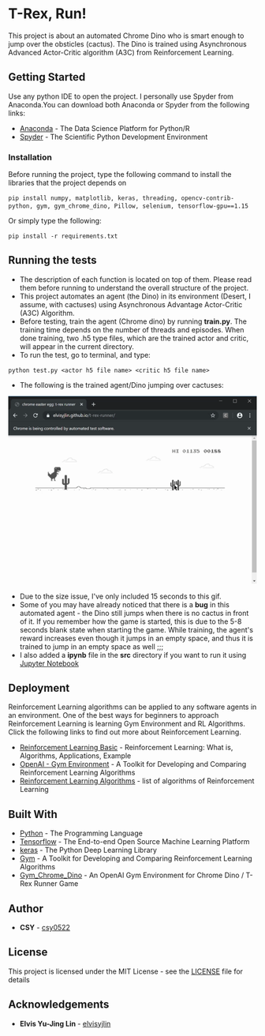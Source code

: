 # T-Rex, Run!

This project is about an automated Chrome Dino who is smart enough to jump over the obsticles (cactus). The Dino is trained using Asynchronous Advanced Actor-Critic algorithm (A3C) from Reinforcement Learning.

## Getting Started

Use any python IDE to open the project. I personally use Spyder from Anaconda.You can download both Anaconda or Spyder from the following links:
* [Anaconda](https://www.anaconda.com/distribution/) - The Data Science Platform for Python/R
* [Spyder](https://www.spyder-ide.org/) - The Scientific Python Development Environment

### Installation

Before running the project, type the following command to install the libraries that the project depends on

```
pip install numpy, matplotlib, keras, threading, opencv-contrib-python, gym, gym_chrome_dino, Pillow, selenium, tensorflow-gpu==1.15
```
Or simply type the following:

```
pip install -r requirements.txt
```

## Running the tests

- The description of each function is located on top of them. Please read them before running to understand the overall structure of the project. <br/>
- This project automates an agent (the Dino) in its environment (Desert, I assume, with cactuses) using Asynchronous Advantage Actor-Critic (A3C) Algorithm.<br/>
- Before testing, train the agent (Chrome dino) by running **train.py**. The training time depends on the number of threads and episodes. When done training, two .h5 type files, which are the trained actor and critic, will appear in the current directory.<br/>
- To run the test, go to terminal, and type:
```
python test.py <actor h5 file name> <critic h5 file name>
```
- The following is the trained agent/Dino jumping over cactuses:

![Dino Run~!](/data/Dino_Run.gif)

- Due to the size issue, I've only included 15 seconds to this gif. <br/>
- Some of you may have already noticed that there is a **bug** in this automated agent - the Dino still jumps when there is no cactus in front of it. If you remember how the game is started, this is due to the 5-8 seconds blank state when starting the game. While training, the agent's reward increases even though it jumps in an empty space, and thus it is trained to jump in an empty space as well ;;;<br/>
- I also added a **ipynb** file in the **src** directory if you want to run it using [Jupyter Notebook](https://jupyter.org/)

## Deployment

Reinforcement Learning algorithms can be applied to any software agents in an environment. One of the best ways for beginners to approach Reinforcement Learning is learning Gym Environment and RL Algorithms. Click the following links to find out more about Reinforcement Learning.

* [Reinforcement Learning Basic](https://www.guru99.com/reinforcement-learning-tutorial.html) - Reinforcement Learning: What is, Algorithms, Applications, Example
* [OpenAI - Gym Environment](https://gym.openai.com/) - A Toolkit for Developing and Comparing Reinforcement Learning Algorithms
* [Reinforcement Learning Algorithms](https://gym.openai.com/) - list of algorithms of Reinforcement Learning

## Built With

* [Python](https://www.python.org/) - The Programming Language
* [Tensorflow](https://www.tensorflow.org/) - The End-to-end Open Source Machine Learning Platform
* [keras](https://keras.io/) - The Python Deep Learning Library
* [Gym](https://gym.openai.com/) - A Toolkit for Developing and Comparing Reinforcement Learning Algorithms
* [Gym_Chrome_Dino](https://pypi.org/project/gym-chrome-dino/) - An OpenAI Gym Environment for Chrome Dino / T-Rex Runner Game

## Author

* **CSY** - [csy0522](https://github.com/csy0522)

## License

This project is licensed under the MIT License - see the [LICENSE](LICENSE) file for details

## Acknowledgements

* **Elvis Yu-Jing Lin** - [elvisyjlin](https://pypi.org/user/elvisyjlin/)


